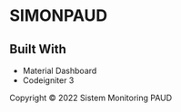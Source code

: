 # SIMONPAUD

## Built With
- Material Dashboard 
- Codeigniter 3

Copyright &copy; 2022 Sistem Monitoring PAUD
